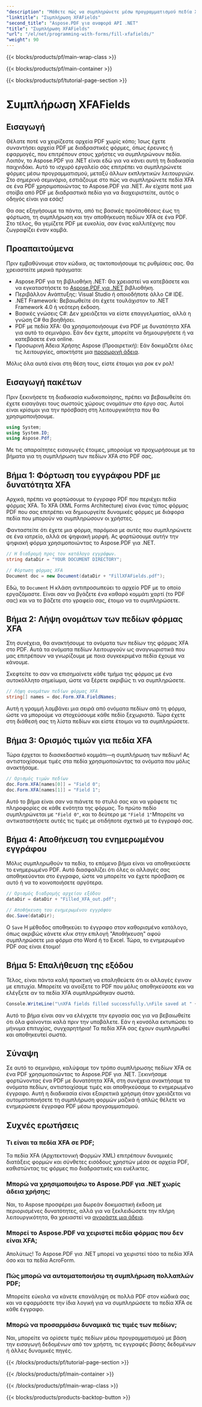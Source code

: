 ```yaml
---
"description": "Μάθετε πώς να συμπληρώνετε μέσω προγραμματισμού πεδία XFA σε PDF χρησιμοποιώντας το Aspose.PDF για .NET με αυτό το βήμα προς βήμα εκπαιδευτικό βίντεο. Ανακαλύψτε απλά, ισχυρά εργαλεία χειρισμού PDF."
"linktitle": "Συμπλήρωση XFAFields"
"second_title": "Aspose.PDF για αναφορά API .NET"
"title": "Συμπλήρωση XFAFields"
"url": "/el/net/programming-with-forms/fill-xfafields/"
"weight": 90
---
```


{{< blocks/products/pf/main-wrap-class >}}

{{< blocks/products/pf/main-container >}}

{{< blocks/products/pf/tutorial-page-section >}}

# Συμπλήρωση XFAFields

## Εισαγωγή

Θέλατε ποτέ να χειρίζεστε αρχεία PDF χωρίς κόπο; Ίσως έχετε συναντήσει αρχεία PDF με διαδραστικές φόρμες, όπως έρευνες ή εφαρμογές, που επιτρέπουν στους χρήστες να συμπληρώνουν πεδία. Λοιπόν, το Aspose.PDF για .NET είναι εδώ για να κάνει αυτή τη διαδικασία παιχνιδάκι. Αυτό το ισχυρό εργαλείο σάς επιτρέπει να συμπληρώνετε φόρμες μέσω προγραμματισμού, μεταξύ άλλων εκπληκτικών λειτουργιών. Στο σημερινό σεμινάριο, εστιάζουμε στο πώς να συμπληρώνετε πεδία XFA σε ένα PDF χρησιμοποιώντας το Aspose.PDF για .NET. Αν είχατε ποτέ μια στοίβα από PDF με διαδραστικά πεδία για να διαχειριστείτε, αυτός ο οδηγός είναι για εσάς!

Θα σας εξηγήσουμε τα πάντα, από τις βασικές προϋποθέσεις έως τη φόρτωση, τη συμπλήρωση και την αποθήκευση πεδίων XFA σε ένα PDF. Στο τέλος, θα γεμίζετε PDF με ευκολία, σαν ένας καλλιτέχνης που ζωγραφίζει έναν καμβά.

## Προαπαιτούμενα

Πριν εμβαθύνουμε στον κώδικα, ας τακτοποιήσουμε τις ρυθμίσεις σας. Θα χρειαστείτε μερικά πράγματα:

- Aspose.PDF για τη βιβλιοθήκη .NET: Θα χρειαστεί να κατεβάσετε και να εγκαταστήσετε το [Aspose.PDF για .NET](https://releases.aspose.com/pdf/net/) βιβλιοθήκη.
- Περιβάλλον Ανάπτυξης: Visual Studio ή οποιοδήποτε άλλο C# IDE.
- .NET Framework: Βεβαιωθείτε ότι έχετε τουλάχιστον το .NET Framework 4.0 ή νεότερη έκδοση.
- Βασικές γνώσεις C#: Δεν χρειάζεται να είστε επαγγελματίας, αλλά η γνώση C# θα βοηθήσει.
- PDF με πεδία XFA: Θα χρησιμοποιήσουμε ένα PDF με δυνατότητα XFA για αυτό το σεμινάριο. Εάν δεν έχετε, μπορείτε να δημιουργήσετε ή να κατεβάσετε ένα online.
- Προσωρινή Άδεια Χρήσης Aspose (Προαιρετική): Εάν δοκιμάζετε όλες τις λειτουργίες, αποκτήστε μια [προσωρινή άδεια](https://purchase.aspose.com/temporary-license/).

Μόλις όλα αυτά είναι στη θέση τους, είστε έτοιμοι για ροκ εν ρολ!

## Εισαγωγή πακέτων

Πριν ξεκινήσετε τη διαδικασία κωδικοποίησης, πρέπει να βεβαιωθείτε ότι έχετε εισαγάγει τους σωστούς χώρους ονομάτων στο έργο σας. Αυτοί είναι κρίσιμοι για την πρόσβαση στη λειτουργικότητα που θα χρησιμοποιήσουμε.

```csharp
using System;
using System.IO;
using Aspose.Pdf;
```

Με τις απαραίτητες εισαγωγές έτοιμες, μπορούμε να προχωρήσουμε με τα βήματα για τη συμπλήρωση των πεδίων XFA στο PDF σας.

## Βήμα 1: Φόρτωση του εγγράφου PDF με δυνατότητα XFA

Αρχικά, πρέπει να φορτώσουμε το έγγραφο PDF που περιέχει πεδία φόρμας XFA. Το XFA (XML Forms Architecture) είναι ένας τύπος φόρμας PDF που σας επιτρέπει να δημιουργείτε δυναμικές φόρμες με διάφορα πεδία που μπορούν να συμπληρώσουν οι χρήστες.

Φανταστείτε ότι έχετε μια φόρμα, παρόμοια με αυτές που συμπληρώνετε σε ένα ιατρείο, αλλά σε ψηφιακή μορφή. Ας φορτώσουμε αυτήν την ψηφιακή φόρμα χρησιμοποιώντας το Aspose.PDF για .NET.

```csharp
// Η διαδρομή προς τον κατάλογο εγγράφων.
string dataDir = "YOUR DOCUMENT DIRECTORY";

// Φόρτωση φόρμας XFA
Document doc = new Document(dataDir + "FillXFAFields.pdf");
```

Εδώ, το `Document` Η κλάση αντιπροσωπεύει το αρχείο PDF με το οποίο εργαζόμαστε. Είναι σαν να βγάζετε ένα καθαρό κομμάτι χαρτί (το PDF σας) και να το βάζετε στο γραφείο σας, έτοιμο να το συμπληρώσετε.

## Βήμα 2: Λήψη ονομάτων των πεδίων φόρμας XFA

Στη συνέχεια, θα ανακτήσουμε τα ονόματα των πεδίων της φόρμας XFA στο PDF. Αυτά τα ονόματα πεδίων λειτουργούν ως αναγνωριστικά που μας επιτρέπουν να γνωρίζουμε με ποια συγκεκριμένα πεδία έχουμε να κάνουμε.

Σκεφτείτε το σαν να επισημαίνετε κάθε τμήμα της φόρμας με ένα αυτοκόλλητο σημείωμα, ώστε να ξέρετε ακριβώς τι να συμπληρώσετε.

```csharp
// Λήψη ονομάτων πεδίων φόρμας XFA
string[] names = doc.Form.XFA.FieldNames;
```

Αυτή η γραμμή λαμβάνει μια σειρά από ονόματα πεδίων από τη φόρμα, ώστε να μπορούμε να στοχεύσουμε κάθε πεδίο ξεχωριστά. Τώρα έχετε στη διάθεσή σας τη λίστα πεδίων και είστε έτοιμοι να τα συμπληρώσετε.

## Βήμα 3: Ορισμός τιμών για πεδία XFA

Τώρα έρχεται το διασκεδαστικό κομμάτι—η συμπλήρωση των πεδίων! Ας αντιστοιχίσουμε τιμές στα πεδία χρησιμοποιώντας τα ονόματα που μόλις ανακτήσαμε.

```csharp
// Ορισμός τιμών πεδίων
doc.Form.XFA[names[0]] = "Field 0";
doc.Form.XFA[names[1]] = "Field 1";
```

Αυτό το βήμα είναι σαν να πιάνετε το στυλό σας και να γράφετε τις πληροφορίες σε κάθε ενότητα της φόρμας. Το πρώτο πεδίο συμπληρώνεται με `"Field 0"`, και το δεύτερο με `"Field 1"`Μπορείτε να αντικαταστήσετε αυτές τις τιμές με οτιδήποτε σχετικό με το έγγραφό σας.

## Βήμα 4: Αποθήκευση του ενημερωμένου εγγράφου

Μόλις συμπληρωθούν τα πεδία, το επόμενο βήμα είναι να αποθηκεύσετε το ενημερωμένο PDF. Αυτό διασφαλίζει ότι όλες οι αλλαγές σας αποθηκεύονται στο έγγραφο, ώστε να μπορείτε να έχετε πρόσβαση σε αυτό ή να το κοινοποιήσετε αργότερα.

```csharp
// Ορισμός διαδρομής αρχείου εξόδου
dataDir = dataDir + "Filled_XFA_out.pdf";

// Αποθήκευση του ενημερωμένου εγγράφου
doc.Save(dataDir);
```

Ο `Save` Η μέθοδος αποθηκεύει το έγγραφο στον καθορισμένο κατάλογο, όπως ακριβώς κάνετε κλικ στην επιλογή "Αποθήκευση" αφού συμπληρώσετε μια φόρμα στο Word ή το Excel. Τώρα, το ενημερωμένο PDF σας είναι έτοιμο!

## Βήμα 5: Επαλήθευση της εξόδου

Τέλος, είναι πάντα καλή πρακτική να επαληθεύετε ότι οι αλλαγές έγιναν με επιτυχία. Μπορείτε να ανοίξετε το PDF που μόλις αποθηκεύσατε και να ελέγξετε αν τα πεδία XFA συμπληρώθηκαν σωστά.

```csharp
Console.WriteLine("\nXFA fields filled successfully.\nFile saved at " + dataDir);
```

Αυτό το βήμα είναι σαν να ελέγχετε την εργασία σας για να βεβαιωθείτε ότι όλα φαίνονται καλά πριν την υποβάλετε. Εάν η κονσόλα εκτυπώσει το μήνυμα επιτυχίας, συγχαρητήρια! Τα πεδία XFA σας έχουν συμπληρωθεί και αποθηκευτεί σωστά.

## Σύναψη

Σε αυτό το σεμινάριο, καλύψαμε τον τρόπο συμπλήρωσης πεδίων XFA σε ένα PDF χρησιμοποιώντας το Aspose.PDF για .NET. Ξεκινήσαμε φορτώνοντας ένα PDF με δυνατότητα XFA, στη συνέχεια ανακτήσαμε τα ονόματα πεδίων, αντιστοιχίσαμε τιμές και αποθηκεύσαμε το ενημερωμένο έγγραφο. Αυτή η διαδικασία είναι εξαιρετικά χρήσιμη όταν χρειάζεται να αυτοματοποιήσετε τη συμπλήρωση φορμών μαζικά ή απλώς θέλετε να ενημερώσετε έγγραφα PDF μέσω προγραμματισμού.

## Συχνές ερωτήσεις

### Τι είναι τα πεδία XFA σε PDF;
Τα πεδία XFA (Αρχιτεκτονική Φορμών XML) επιτρέπουν δυναμικές διατάξεις φορμών και σύνθετες εισόδους χρηστών μέσα σε αρχεία PDF, καθιστώντας τις φόρμες πιο διαδραστικές και ευέλικτες.

### Μπορώ να χρησιμοποιήσω το Aspose.PDF για .NET χωρίς άδεια χρήσης;
Ναι, το Aspose προσφέρει μια δωρεάν δοκιμαστική έκδοση με περιορισμένες δυνατότητες, αλλά για να ξεκλειδώσετε την πλήρη λειτουργικότητα, θα χρειαστεί να [αγοράστε μια άδεια](https://purchase.aspose.com/buy).

### Μπορεί το Aspose.PDF να χειριστεί πεδία φόρμας που δεν είναι XFA;
Απολύτως! Το Aspose.PDF για .NET μπορεί να χειριστεί τόσο τα πεδία XFA όσο και τα πεδία AcroForm.

### Πώς μπορώ να αυτοματοποιήσω τη συμπλήρωση πολλαπλών PDF;
Μπορείτε εύκολα να κάνετε επανάληψη σε πολλά PDF στον κώδικά σας και να εφαρμόσετε την ίδια λογική για να συμπληρώσετε τα πεδία XFA σε κάθε έγγραφο.

### Μπορώ να προσαρμόσω δυναμικά τις τιμές των πεδίων;
Ναι, μπορείτε να ορίσετε τιμές πεδίων μέσω προγραμματισμού με βάση την εισαγωγή δεδομένων από τον χρήστη, τις εγγραφές βάσης δεδομένων ή άλλες δυναμικές πηγές.

{{< /blocks/products/pf/tutorial-page-section >}}

{{< /blocks/products/pf/main-container >}}

{{< /blocks/products/pf/main-wrap-class >}}

{{< blocks/products/products-backtop-button >}}